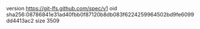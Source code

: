 version https://git-lfs.github.com/spec/v1
oid sha256:08786841e31ad40fbb0f87120b8db083f6224259964502bd9fe6099dd4413ac2
size 3509

